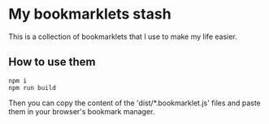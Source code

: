 # My bookmarklets stash

This is a collection of bookmarklets that I use to make my life easier.

## How to use them

```
npm i
npm run build
```

Then you can copy the content of the 'dist/*.bookmarklet.js' files and paste them in your browser's bookmark manager.
